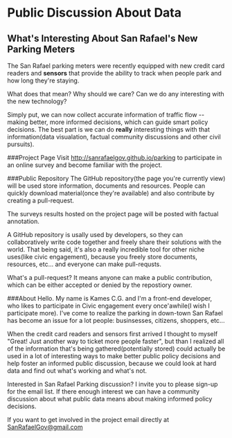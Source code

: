 Public Discussion About Data
=======
What's Interesting About San Rafael's New Parking Meters
--------------------------------------------------------

The San Rafael parking meters were recently equipped with new credit card readers and **sensors** that provide the ability to track when people park and how long they're staying. 

What does that mean? Why should we care? Can we do any interesting with the new technology?

Simply put, we can now collect accurate information of traffic flow -- making better, more informed decisions, which can guide smart policy decisions. The best part is we can do **really** interesting things with that information(data visualation, factual community discussions and other civil pursuits).  



###Project Page
Visit http://sanrafaelgov.github.io/parking to participate in an online survey and become familiar with the project.


###Public Repository
The GitHub repository(the page you're currently view) will be used store information, documents and resources. People can quickly download material(once they're available) and also contribute by creating a pull-request.

The surveys results hosted on the project page will be posted with factual annotation.

A GitHub repository is usally used by developers, so they can collaboratively write code together and freely share their solutions with the world. That being said, it's also a really incredible tool for other niche uses(like civic engagement), because you freely store documents, resources, etc... and everyone can make pull-requsts. 

What's a pull-request? It means anyone can make a public contribution, which can be either accepted or denied by the repostiory owner.

###About
Hello. My name is Kames C.G. and I'm a front-end developer, who likes to participate in Civic engagement every once'awhile(I wish I participate more). I've come to realize the parking in down-town San Rafael has become an issue for a lot people: businsesses, citizens, shoppers, etc...

When the credit card readers and sensors first arrived I thought to myself "Great! Just another way to ticket more people faster", but than I realized all of the information that's being gathered(potentially stored) could actually be used in a lot of interesting ways to make better public policy decisions and help foster an informed public discussion, because we could look at hard data and find out what's working and what's not.

Interested in San Rafael Parking discussion? I invite you to please sign-up for the email list. If there enough interest we can have a community discussion about what public data means about making informed policy decisions. 

If you want to get involved in the project email directly at SanRafaelGov@gmail.com
